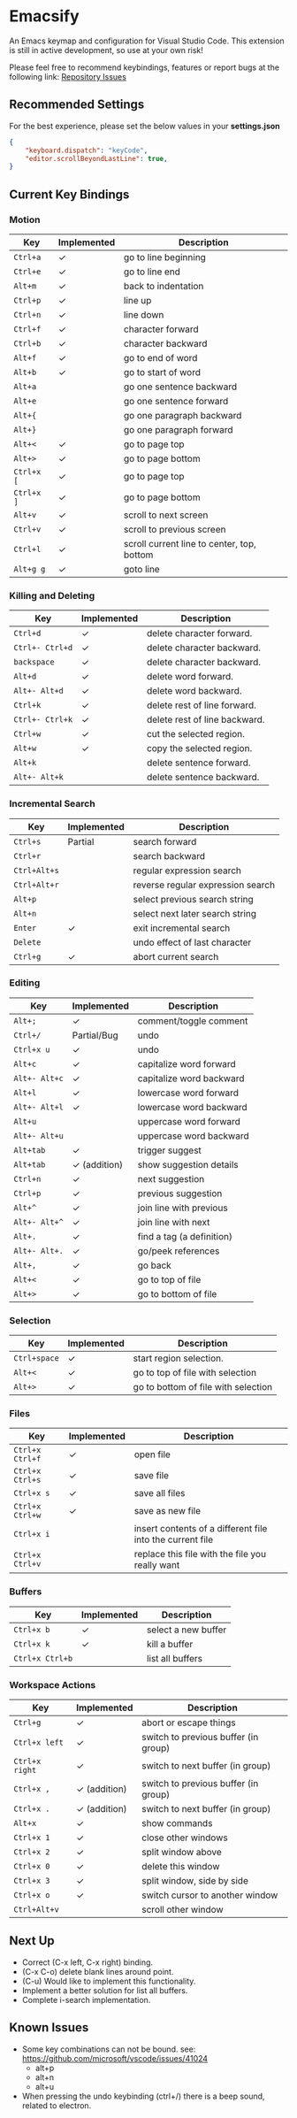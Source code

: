 # Emacsify

An Emacs keymap and configuration for Visual Studio Code. This extension is still
in active development, so use at your own risk!

Please feel free to recommend keybindings, features or report bugs at the following link:
[Repository Issues](https://github.com/VernonGrant/Emacsify/issues)

## Recommended Settings

For the best experience, please set the below values in your **settings.json**

```json
{
    "keyboard.dispatch": "keyCode",
    "editor.scrollBeyondLastLine": true,
}
```

## Current Key Bindings

### Motion

Key                       | Implemented         | Description
------------------------- |---------------------| -------------------------
`Ctrl+a`                  | ✓                   | go to line beginning
`Ctrl+e`                  | ✓                   | go to line end
`Alt+m`                   | ✓                   | back to indentation
`Ctrl+p`                  | ✓                   | line up
`Ctrl+n`                  | ✓                   | line down
`Ctrl+f`                  | ✓                   | character forward
`Ctrl+b`                  | ✓                   | character backward
`Alt+f`                   | ✓                   | go to end of word
`Alt+b`                   | ✓                   | go to start of word
`Alt+a`                   |                     | go one sentence backward
`Alt+e`                   |                     | go one sentence forward
`Alt+{`                   |                     | go one paragraph backward
`Alt+}`                   |                     | go one paragraph forward
`Alt+<`                   | ✓                   | go to page top
`Alt+>`                   | ✓                   | go to page bottom
`Ctrl+x [`                | ✓                   | go to page top
`Ctrl+x ]`                | ✓                   | go to page bottom
`Alt+v`                   | ✓                   | scroll to next screen
`Ctrl+v`                  | ✓                   | scroll to previous screen
`Ctrl+l`                  | ✓                   | scroll current line to center, top, bottom
`Alt+g g`                 | ✓                   | goto line

### Killing and Deleting

Key                       | Implemented         | Description
------------------------- |---------------------| -------------------------
`Ctrl+d`                  | ✓                   | delete character forward.
`Ctrl+- Ctrl+d`           | ✓                   | delete character backward.
`backspace`               | ✓                   | delete character backward.
`Alt+d`                   | ✓                   | delete word forward.
`Alt+- Alt+d`             | ✓                   | delete word backward.
`Ctrl+k`                  | ✓                   | delete rest of line forward.
`Ctrl+- Ctrl+k`           | ✓                   | delete rest of line backward.
`Ctrl+w`                  | ✓                   | cut the selected region.
`Alt+w`                   | ✓                   | copy the selected region.
`Alt+k`                   |                     | delete sentence forward.
`Alt+- Alt+k`             |                     | delete sentence backward.

### Incremental Search

Key                       | Implemented         | Description
------------------------- |---------------------| -------------------------
`Ctrl+s`                  | Partial             | search forward
`Ctrl+r`                  |                     | search backward
`Ctrl+Alt+s`              |                     | regular expression search
`Ctrl+Alt+r`              |                     | reverse regular expression search
`Alt+p`                   |                     | select previous search string
`Alt+n`                   |                     | select next later search string
`Enter`                   | ✓                   | exit incremental search
`Delete`                  |                     | undo effect of last character
`Ctrl+g`                  | ✓                   | abort current search

### Editing

Key                       | Implemented         | Description
------------------------- |---------------------| -------------------------
`Alt+;`                   | ✓                   | comment/toggle comment
`Ctrl+/`                  | Partial/Bug         | undo
`Ctrl+x u`                | ✓                   | undo
`Alt+c`                   | ✓                   | capitalize word forward
`Alt+- Alt+c`             | ✓                   | capitalize word backward
`Alt+l`                   | ✓                   | lowercase word forward
`Alt+- Alt+l`             | ✓                   | lowercase word backward
`Alt+u`                   |                     | uppercase word forward
`Alt+- Alt+u`             |                     | uppercase word backward
`Alt+tab`                 | ✓                   | trigger suggest
`Alt+tab`                 | ✓ (addition)        | show suggestion details
`Ctrl+n`                  | ✓                   | next suggestion
`Ctrl+p`                  | ✓                   | previous suggestion
`Alt+^`                   | ✓                   | join line with previous
`Alt+- Alt+^`             | ✓                   | join line with next
`Alt+.`                   | ✓                   | find a tag (a definition)
`Alt+- Alt+.`             | ✓                   | go/peek references
`Alt+,`                   | ✓                   | go back
`Alt+<`                   | ✓                   | go to top of file
`Alt+>`                   | ✓                   | go to bottom of file

### Selection

Key                       | Implemented         | Description
------------------------- |---------------------| -------------------------
`Ctrl+space`              | ✓                   | start region selection.
`Alt+<`                   | ✓                   | go to top of file with selection
`Alt+>`                   | ✓                   | go to bottom of file with selection

### Files

Key                       | Implemented         | Description
------------------------- |---------------------| -------------------------
`Ctrl+x Ctrl+f`           | ✓                   | open file
`Ctrl+x Ctrl+s`           | ✓                   | save file
`Ctrl+x s`                | ✓                   | save all files
`Ctrl+x Ctrl+w`           | ✓                   | save as new file
`Ctrl+x i`                |                     | insert contents of a different file into the current file
`Ctrl+x Ctrl+v`           |                     | replace this file with the file you really want

### Buffers

Key                       | Implemented         | Description
------------------------- |---------------------| -------------------------
`Ctrl+x b`                | ✓                   | select a new buffer
`Ctrl+x k`                | ✓                   | kill a buffer
`Ctrl+x Ctrl+b`           |                     | list all buffers

### Workspace Actions

Key                       | Implemented         | Description
------------------------- |---------------------| -------------------------
`Ctrl+g`                  | ✓                   | abort or escape things
`Ctrl+x left`             | ✓                   | switch to previous buffer (in group)
`Ctrl+x right`            | ✓                   | switch to next buffer (in group)
`Ctrl+x ,`                | ✓ (addition)        | switch to previous buffer (in group)
`Ctrl+x .`                | ✓ (addition)        | switch to next buffer (in group)
`Alt+x`                   | ✓                   | show commands
`Ctrl+x 1`                | ✓                   | close other windows
`Ctrl+x 2`                | ✓                   | split window above
`Ctrl+x 0`                | ✓                   | delete this window
`Ctrl+x 3`                | ✓                   | split window, side by side
`Ctrl+x o`                | ✓                   | switch cursor to another window
`Ctrl+Alt+v`              |                     | scroll other window

## Next Up

- Correct (C-x left, C-x right) binding.
- (C-x C-o) delete blank lines around point.
- (C-u) Would like to implement this functionality.
- Implement a better solution for list all buffers.
- Complete i-search implementation.

## Known Issues

- Some key combinations can not be bound. see: https://github.com/microsoft/vscode/issues/41024
    - alt+p
    - alt+n
    - alt+u
- When pressing the undo keybinding (ctrl+/) there is a beep sound, related to electron.
